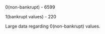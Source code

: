 0(non-bankrupt)      - 6599

1(bankrupt values)   - 220

Large data regarding 0(non-bankrupt) values.
